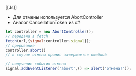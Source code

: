 [[Js]]

- Для отмены используется AbortController
- Аналог CancellationToken из c#
```js
let controller = new AbortController();
// передача в fetch
fetch(url,{signal:controller.signal});
// прерывание
controller.abort()
// в случае отмены промис завершается ошибкой

// получение события отмены
signal.addEventListener('abort',() => alert("отмена!"));
```